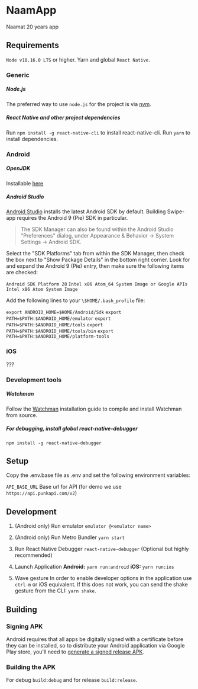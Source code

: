 # NaamApp

Naamat 20 years app

## Requirements

`Node v10.16.0 LTS` or higher. Yarn and global `React Native`.

### Generic

##### Node.js

The preferred way to use `node.js` for the project is via [nvm](https://github.com/nvm-sh/nvm#installation-and-update).

##### React Native and other project dependencies

Run `npm install -g react-native-cli` to install react-native-cli.
Run `yarn` to install dependencies.

### Android

##### OpenJDK

Installable [here](https://adoptopenjdk.net/)

##### Android Studio

[Android Studio](https://developer.android.com/studio/index.htm) installs the latest Android SDK by default. Building Swipe-app requires the Android 9 (Pie) SDK in particular.

> The SDK Manager can also be found within the Android Studio "Preferences" dialog, under Appearance & Behavior → System Settings → Android SDK.

Select the "SDK Platforms" tab from within the SDK Manager, then check the box next to "Show Package Details" in the bottom right corner. Look for and expand the Android 9 (Pie) entry, then make sure the following items are checked:

`Android SDK Platform 28`
`Intel x86 Atom_64 System Image or Google APIs Intel x86 Atom System Image`

Add the following lines to your `\$HOME/.bash_profile` file:

`export ANDROID_HOME=$HOME/Android/Sdk`
`export PATH=$PATH:$ANDROID_HOME/emulator`
`export PATH=$PATH:$ANDROID_HOME/tools`
`export PATH=$PATH:$ANDROID_HOME/tools/bin`
`export PATH=$PATH:$ANDROID_HOME/platform-tools`

### iOS

???

### Development tools

##### Watchman

Follow the [Watchman](https://facebook.github.io/watchman/docs/install.html#buildinstall) installation guide to compile and install Watchman from source.

##### For debugging, install global react-native-debugger

`npm install -g react-native-debugger`

## Setup

Copy the .env.base file as .env and set the following environment variables:

`API_BASE_URL` Base url for API (for demo we use `https://api.punkapi.com/v2`)

## Development

1. (Android only) Run emulator `emulator @<emulator name>`

2. (Android only) Run Metro Bundler `yarn start`

3. Run React Native Debugger `react-native-debugger` (Optional but highly recommended)

4. Launch Application
   **Android:** `yarn run:android`
   **iOS:** `yarn run:ios`

5. Wave gesture
   In order to enable developer options in the application use `ctrl-m` or iOS equivalent. If this does not work, you can send the shake gesture from the CLI: `yarn shake`.

## Building

### Signing APK

Android requires that all apps be digitally signed with a certificate before they can be installed, so to distribute your Android application via Google Play store, you'll need to [generate a signed release APK](https://facebook.github.io/react-native/docs/signed-apk-android).

### Building the APK

For debug `build:debug` and for release `build:release`.

